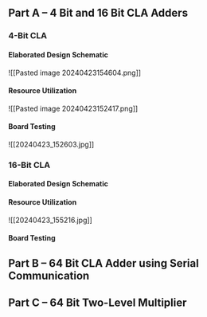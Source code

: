 ## Part A – 4 Bit and 16 Bit CLA Adders
### 4-Bit CLA
#### Elaborated Design Schematic
![[Pasted image 20240423154604.png]]
#### Resource Utilization
![[Pasted image 20240423152417.png]]
#### Board Testing 
![[20240423_152603.jpg]]
### 16-Bit CLA
#### Elaborated Design Schematic

#### Resource Utilization
![[20240423_155216.jpg]]
#### Board Testing


## Part B – 64 Bit CLA Adder using Serial Communication


## Part C – 64 Bit Two-Level Multiplier
